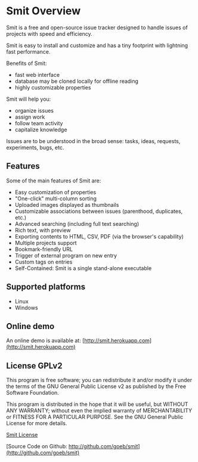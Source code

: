 
# Smit Overview

Smit is a free and open-source issue tracker designed to handle issues of projects with speed and efficiency.

Smit is easy to install and customize and has a tiny footprint with lightning fast performance.

Benefits of Smit:

- fast web interface
- database may be cloned locally for offline reading
- highly customizable properties


Smit will help you:

- organize issues
- assign work
- follow team activity
- capitalize knowledge

Issues are to be understood in the broad sense: tasks, ideas, requests, experiments, bugs, etc.


## Features

Some of the main features of Smit are:

- Easy customization of properties
- "One-click" multi-column sorting
- Uploaded images displayed as thumbnails
- Customizable associations between issues (parenthood, duplicates, etc.)
- Advanced searching (including full text searching)
- Rich text, with preview
- Exporting contents to HTML, CSV, PDF (via the browser's capability)
- Multiple projects support
- Bookmark-friendly URL
- Trigger of external program on new entry
- Custom tags on entries
- Self-Contained: Smit is a single stand-alone executable

## Supported platforms

- Linux
- Windows


## Online demo

An online demo is available at: [http://smit.herokuapp.com](http://smit.herokuapp.com)

## License GPLv2

This program is free software; you can redistribute it and/or modify
it under the terms of the GNU General Public License v2 as published by
the Free Software Foundation.

This program is distributed in the hope that it will be useful,
but WITHOUT ANY WARRANTY; without even the implied warranty of
MERCHANTABILITY or FITNESS FOR A PARTICULAR PURPOSE.  See the
GNU General Public License for more details.

[Smit License](http://github.com/goeb/smit/blob/master/LICENSE)

[Source Code on Github: http://github.com/goeb/smit](http://github.com/goeb/smit)

